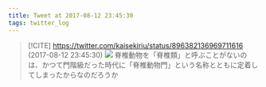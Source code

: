 ```yaml
---
title: Tweet at 2017-08-12 23:45:30
tags: twitter_log
---
```


> [!CITE] https://twitter.com/kaisekiriu/status/896382136969711616 (2017-08-12 23:45:30)
> ![](https://twitter.com/kaisekiriu/status/896382136969711616)
> 脊椎動物を「脊椎類」と呼ぶことがないのは、かつて門階級だった時代に「脊椎動物門」という名称とともに定着してしまったからなのだろうか
